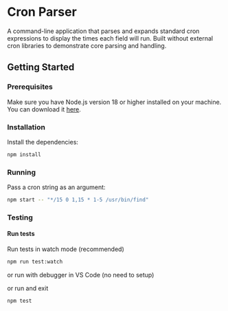 # Cron Parser

A command-line application that parses and expands standard cron expressions to display the times each field will run. Built without external cron libraries to demonstrate core parsing and handling.

## Getting Started

### Prerequisites

Make sure you have Node.js version 18 or higher installed on your machine. You can download it [here](https://nodejs.org/en/download/prebuilt-binaries).

### Installation

Install the dependencies:

```sh
npm install
```

### Running

Pass a cron string as an argument:

```sh
npm start -- "*/15 0 1,15 * 1-5 /usr/bin/find"
```

### Testing

#### Run tests

Run tests in watch mode (recommended)

```sh
npm run test:watch
```

or run with debugger in VS Code (no need to setup)

or run and exit

```sh
npm test
```
